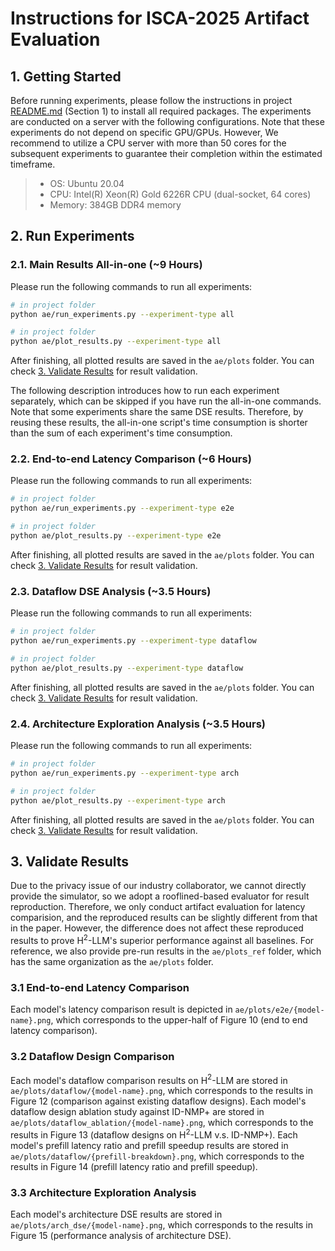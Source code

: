 # Instructions for ISCA-2025 Artifact Evaluation

## 1. Getting Started

Before running experiments, please follow the instructions in project [README.md](../README.md) (Section 1) to install all required packages. The experiments are conducted on a server with the following configurations. Note that these experiments do not depend on specific GPU/GPUs. However, We recommend to utilize a CPU server with more than 50 cores for the subsequent experiments to guarantee their completion within the estimated timeframe.

> * OS: Ubuntu 20.04
> * CPU: Intel(R) Xeon(R) Gold 6226R CPU (dual-socket, 64 cores)
> * Memory: 384GB DDR4 memory


## 2. Run Experiments 

### 2.1. Main Results All-in-one (~9 Hours)

Please run the following commands to run all experiments:

```bash
# in project folder
python ae/run_experiments.py --experiment-type all

# in project folder
python ae/plot_results.py --experiment-type all
```

After finishing, all plotted results are saved in the ```ae/plots``` folder. You can check [3. Validate Results](#3-validate-results) for result validation. 

The following description introduces how to run each experiment separately, which can be skipped if you have run the all-in-one commands. Note that some experiments share the same DSE results. Therefore, by reusing these results, the all-in-one script's time consumption is shorter than the sum of each experiment's time consumption.

### 2.2. End-to-end Latency Comparison (~6 Hours)

Please run the following commands to run all experiments:

```bash
# in project folder
python ae/run_experiments.py --experiment-type e2e

# in project folder
python ae/plot_results.py --experiment-type e2e
```

After finishing, all plotted results are saved in the ```ae/plots``` folder. You can check [3. Validate Results](#3-validate-results) for result validation. 

### 2.3. Dataflow DSE Analysis (~3.5 Hours)

Please run the following commands to run all experiments:

```bash
# in project folder
python ae/run_experiments.py --experiment-type dataflow

# in project folder
python ae/plot_results.py --experiment-type dataflow
```

After finishing, all plotted results are saved in the ```ae/plots``` folder. You can check [3. Validate Results](#3-validate-results) for result validation. 

### 2.4. Architecture Exploration Analysis (~3.5 Hours)

Please run the following commands to run all experiments:

```bash
# in project folder
python ae/run_experiments.py --experiment-type arch

# in project folder
python ae/plot_results.py --experiment-type arch
```

After finishing, all plotted results are saved in the ```ae/plots``` folder. You can check [3. Validate Results](#3-validate-results) for result validation. 

## 3. Validate Results

Due to the privacy issue of our industry collaborator, we cannot directly provide the simulator, so we adopt a rooflined-based evaluator for result reproduction. Therefore, we only conduct artifact evaluation for latency comparision, and the reproduced results can be slightly different from that in the paper. However, the difference does not affect these reproduced results to prove H$^2$-LLM's superior performance against all baselines. For reference, we also provide pre-run results in the ```ae/plots_ref``` folder, which has the same organization as the ```ae/plots``` folder.

### 3.1 End-to-end Latency Comparison

Each model's latency comparison result is depicted in ```ae/plots/e2e/{model-name}.png```, which corresponds to the upper-half of Figure 10 (end to end latency comparison).

### 3.2 Dataflow Design Comparison

Each model's dataflow comparison results on H$^2$-LLM are stored in ```ae/plots/dataflow/{model-name}.png```, which corresponds to the results in Figure 12 (comparison against existing dataflow designs). Each model's dataflow design ablation study against ID-NMP+ are stored in ```ae/plots/dataflow_ablation/{model-name}.png```, which corresponds to the results in Figure 13 (dataflow designs on H$^2$-LLM v.s. ID-NMP+). Each model's prefill latency ratio and prefill speedup results are stored in ```ae/plots/dataflow/{prefill-breakdown}.png```, which corresponds to the results in Figure 14 (prefill latency ratio and prefill speedup).

### 3.3 Architecture Exploration Analysis

Each model's architecture DSE results are stored in ```ae/plots/arch_dse/{model-name}.png```, which corresponds to the results in Figure 15 (performance analysis of architecture DSE).
